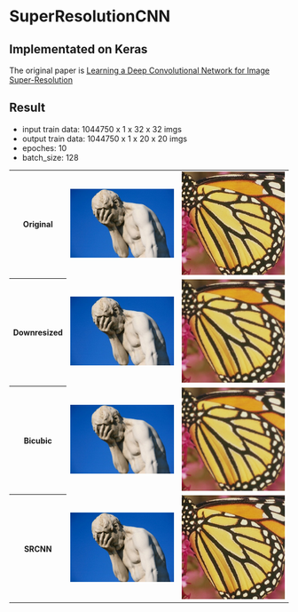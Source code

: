 # SuperResolutionCNN
## Implementated on Keras

The original paper is [Learning a Deep Convolutional Network for Image Super-Resolution](https://arxiv.org/abs/1501.00092)

## Result
- input train data: 1044750 x 1 x 32 x 32 imgs
- output train data: 1044750 x 1 x 20 x 20 imgs
- epoches: 10
- batch_size: 128

<table style="width:100%" align="center">
  <tr>
    <th>Original</th>
    <td><img src="https://github.com/0leynik/SuperResolutionCNN/blob/master/predict_2x/1.jpg" width="400"/></td>
    <td><img src="https://github.com/0leynik/SuperResolutionCNN/blob/master/predict_2x/butterfly.png" width="400"/></td>
  </tr>
  <tr>
    <th>Downresized</th>
    <td><img src="https://github.com/0leynik/SuperResolutionCNN/blob/master/predict_2x/1_downresized.jpg" width="400"/></td>
    <td><img src="https://github.com/0leynik/SuperResolutionCNN/blob/master/predict_2x/butterfly_downresized.png" width="400"/></td>
  </tr>
  <tr>
    <th>Bicubic</th>
    <td><img src="https://github.com/0leynik/SuperResolutionCNN/blob/master/predict_2x/1_bicubic.jpg" width="400"/></td>
    <td><img src="https://github.com/0leynik/SuperResolutionCNN/blob/master/predict_2x/butterfly_bicubic.png" width="400"/></td>
  </tr>
  <tr>
    <th>SRCNN</th>
    <td><img src="https://github.com/0leynik/SuperResolutionCNN/blob/master/predict_2x/1_srcnn.jpg" width="400"/></td>
    <td><img src="https://github.com/0leynik/SuperResolutionCNN/blob/master/predict_2x/butterfly_srcnn.png" width="400"/></td>
  </tr>
</table>
